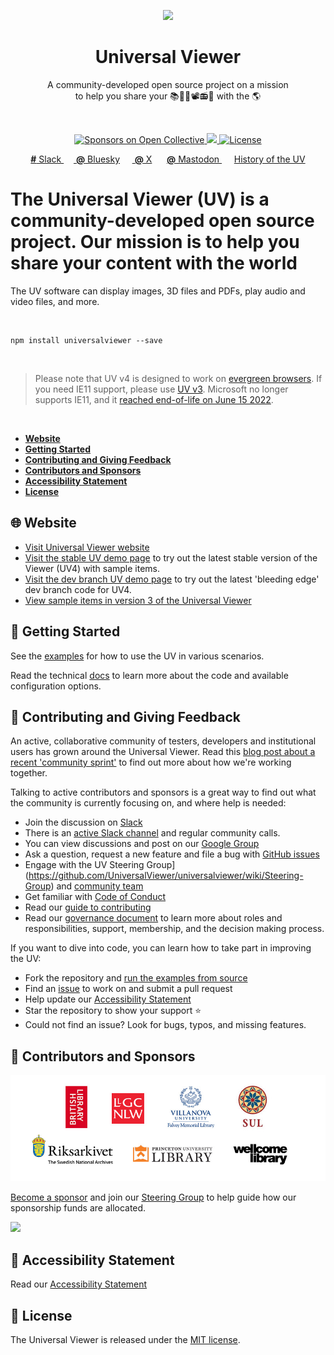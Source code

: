 <p align="center">
<img src="https://avatars0.githubusercontent.com/u/9430521" style="width: 150px;" />
<h1 align="center" style="width: 60%; margin-left: auto; margin-right: auto;">Universal Viewer</h1>
<p align="center">
A community-developed open source project on a mission<br/> to help you share your 📚📜📰📽️📻🗿 with the 🌎
</p>
</p>
<br/>
<p align="center">
<a href="#-sponsors"><a href="https://opencollective.com/universalviewer/sponsors">
  <img src="https://opencollective.com/universalviewer/sponsors/badge.svg" alt="Sponsors on Open Collective" />
</a>
<a href="https://app.netlify.com/sites/uv/deploys">
<img src="https://api.netlify.com/api/v1/badges/91dc58e8-49dd-495f-98bb-84570a0edb7c/deploy-status" />
</a>
<a href="https://github.com/UniversalViewer/universalviewer/blob/main/LICENSE.txt">
  <img src="https://img.shields.io/npm/l/universalviewer.svg" alt="License" />
</a>
</p>
<p align="center"><a href="https://docs.google.com/forms/d/e/1FAIpQLSeHLD0kng5aXvGFsNN_tJGsZMTnp08Hv2F6kdGsJRb6bT0NWw/viewform" rel="nofollow"><strong>#</strong> Slack
</a> &nbsp;&nbsp;&nbsp;&nbsp;<a href="https://bsky.app/profile/universalviewer.io"> <strong>@</strong> Bluesky</a> &nbsp;&nbsp;&nbsp;&nbsp;<a href="https://x.com/universalviewer"> <strong>@</strong> X</a> &nbsp;&nbsp;&nbsp;&nbsp; <a href="https://glammr.us/@universalviewer"> <strong>@</strong> Mastodon </a>&nbsp;&nbsp;&nbsp;&nbsp; <a href="https://github.com/UniversalViewer/universalviewer/wiki"> History of the UV </a> </p>

# The Universal Viewer (UV) is a community-developed open source project. Our mission is to help you share your content with the world

The UV software can display images, 3D files and PDFs, play audio and video files, and more. 

<br/>

    npm install universalviewer --save

<br/>
    
> Please note that UV v4 is designed to work on [evergreen browsers](https://www.w3.org/2001/tag/doc/evergreen-web/). If you need IE11 support, please use [UV v3](https://github.com/UniversalViewer/universalviewer/tree/v3).
> Microsoft no longer supports IE11, and it [reached end-of-life on June 15 2022](https://blogs.windows.com/windowsexperience/2021/05/19/the-future-of-internet-explorer-on-windows-10-is-in-microsoft-edge/).

<br/>

- [**Website**](#-website)
- [**Getting Started**](#-getting-started)
- [**Contributing and Giving Feedback**](#-contributing-and-giving-feedback)
- [**Contributors and Sponsors**](#-contributors-and-sponsors)
- [**Accessibility Statement**](#-accessibility-statement)
- [**License**](#-license)

## 🌐 Website

- [Visit Universal Viewer website](https://universalviewer.io/)
- [Visit the stable UV demo page](https://uv-v4.netlify.app) to try out the latest stable version of the Viewer (UV4) with sample items.
- [Visit the dev branch UV demo page](https://universalviewer.dev) to try out the latest 'bleeding edge' dev branch code for UV4.
- [View sample items in version 3 of the Universal Viewer](https://uv-v3.netlify.app)

## 📖 Getting Started

See the [examples](https://github.com/UniversalViewer/universalviewer/wiki/UV-Examples) for how to use the UV in various scenarios.

Read the technical [docs](https://docs.universalviewer.io/modules.html) to learn more about the code and available configuration options.

## 📣 Contributing and Giving Feedback

An active, collaborative community of testers, developers and institutional users has grown around the Universal Viewer. Read this [blog post about a recent 'community sprint'](https://blogs.bl.uk/digital-scholarship/2024/11/working-together-the-community-sprint-experience-.html) to find out more about how we're working together.

Talking to active contributors and sponsors is a great way to find out what the community is currently focusing on, and where help is needed:

- Join the discussion on [Slack](http://universalviewer.io/#contact)
- There is an [active Slack channel](https://docs.google.com/forms/d/e/1FAIpQLSeHLD0kng5aXvGFsNN_tJGsZMTnp08Hv2F6kdGsJRb6bT0NWw/viewform) and regular community calls.
- You can view discussions and post on our [Google Group](https://groups.google.com/forum/#!forum/universalviewer)
- Ask a question, request a new feature and file a bug with [GitHub issues](https://github.com/universalviewer/universalviewer/issues/new)
- Engage with the UV Steering Group](https://github.com/UniversalViewer/universalviewer/wiki/Steering-Group) and [community team](https://github.com/UniversalViewer/universalviewer/blob/dev/COMMUNITY_TEAM.md)
- Get familiar with [Code of Conduct](https://github.com/UniversalViewer/universalviewer/blob/dev/CODE_OF_CONDUCT.md)
- Read our [guide to contributing](https://github.com/UniversalViewer/universalviewer/blob/dev/CONTRIBUTING.md)
- Read our [governance document](https://github.com/UniversalViewer/universalviewer/blob/dev/GOVERNANCE.md) to learn more about roles and responsibilities, support, membership, and the decision making process.

If you want to dive into code, you can learn how to take part in improving the UV:

- Fork the repository and [run the examples from source](#-getting-started)
- Find an [issue](https://github.com/UniversalViewer/universalviewer/issues) to work on and submit a pull request
- Help update our [Accessibility Statement](https://github.com/UniversalViewer/universalviewer/wiki/Accessibility-Statement-for-the-Universal-Viewer)
- Star the repository to show your support ⭐
- Could not find an issue? Look for bugs, typos, and missing features.

## 🏅 Contributors and Sponsors

![Contributors](https://raw.githubusercontent.com/UniversalViewer/assets/master/contributors.jpg "Contributors")

[Become a sponsor](https://opencollective.com/universalviewer#sponsor) and join our [Steering Group](https://github.com/UniversalViewer/universalviewer/wiki/Steering-Group) to help guide how our sponsorship funds are allocated.

<a href="https://github.com/UniversalViewer/universalviewer/graphs/contributors"><img src="https://opencollective.com/universalviewer/contributors.svg?width=890&button=false" /></a>

## 📖 Accessibility Statement

Read our [Accessibility Statement](https://github.com/UniversalViewer/universalviewer/wiki/Accessibility-Statement-for-the-Universal-Viewer)

## 📖 License

The Universal Viewer is released under the [MIT license](https://github.com/UniversalViewer/universalviewer/blob/master/LICENSE.txt).
